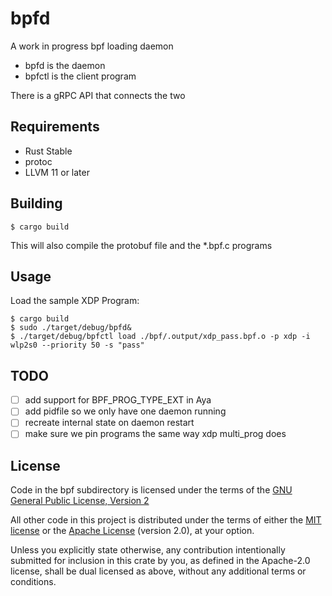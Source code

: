 bpfd
====

A work in progress bpf loading daemon

- bpfd is the daemon
- bpfctl is the client program

There is a gRPC API that connects the two

## Requirements

- Rust Stable
- protoc
- LLVM 11 or later

## Building

```
$ cargo build
```

This will also compile the protobuf file and the *.bpf.c programs

## Usage

Load the sample XDP Program:
```
$ cargo build
$ sudo ./target/debug/bpfd&
$ ./target/debug/bpfctl load ./bpf/.output/xdp_pass.bpf.o -p xdp -i wlp2s0 --priority 50 -s "pass"
```

## TODO

- [ ] add support for BPF_PROG_TYPE_EXT in Aya
- [ ] add pidfile so we only have one daemon running
- [ ] recreate internal state on daemon restart
- [ ] make sure we pin programs the same way xdp multi_prog does

## License

Code in the bpf subdirectory is licensed under the terms of the [GNU General Public License, Version 2]

All other code in this project is distributed under the terms of either the [MIT license] or the [Apache License] (version 2.0), at your option.

Unless you explicitly state otherwise, any contribution intentionally submitted for inclusion in this crate by you, as defined in the Apache-2.0 license, shall be dual licensed as above, without any additional terms or conditions.

[MIT license]: LICENSE-MIT
[Apache license]: LICENSE-APACHE
[GNU General Public License, Version 2]: LICENSE-GPL